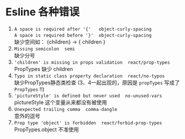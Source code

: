 # Esline 各种错误

1.  `A space is required after '{'   object-curly-spacing` <br>
    `A space is required before '}'  object-curly-spacing` <br>
    缺少空间如： {children} -> { children } <br>
2.  `Missing semicolon  semi` <br>
    缺少分号 <br>
3.  `'children' is missing in props validation  react/prop-types` <br>
    PropTypes 缺少 children <br>
4.  `Typo in static class property declaration  react/no-typos` <br>
    缺少PropTypes静态类检查 (3、4一起出现的，原因是 `propTypes` 写成了 `PropTypes` !!) <br>
5.  `'pictureStyle' is defined but never used  no-unused-vars` <br>
    pictureStyle 这个变量从来都没有被使用 <br>
6.  `Unexpected trailing comma  comma-dangle` <br>
    意外的逗号 <br>
7.  `Prop type 'object' is forbidden  react/forbid-prop-types` <br>
    PropTypes.object  不准使用 <br>